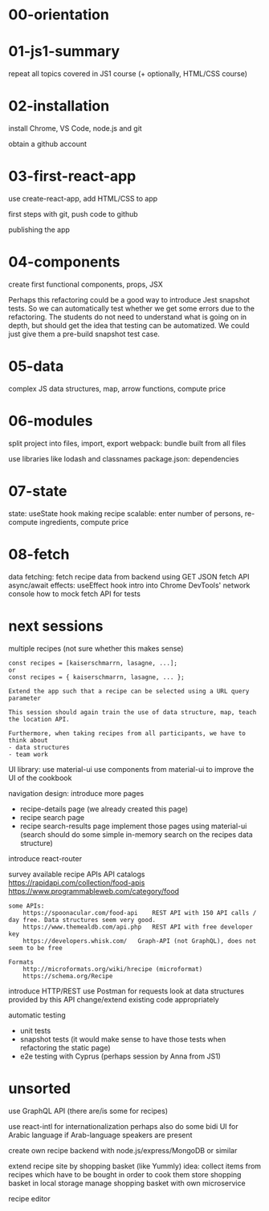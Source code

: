 # 00-orientation

# 01-js1-summary

repeat all topics covered in JS1 course (+ optionally, HTML/CSS course)

# 02-installation

install Chrome, VS Code, node.js and git

obtain a github account

# 03-first-react-app

use create-react-app, add HTML/CSS to app

first steps with git, push code to github

publishing the app

# 04-components

create first functional components, props, JSX

Perhaps this refactoring could be a good way to introduce Jest snapshot tests. So we can automatically test whether we get some errors due to the refactoring. The students do not need to understand what is going on in depth, but should get the idea that testing can be automatized. We could just give them a pre-build snapshot test case.

# 05-data

complex JS data structures, map, arrow functions, compute price

# 06-modules

split project into files, import, export
webpack: bundle built from all files

use libraries like lodash and classnames
package.json: dependencies

# 07-state

state: useState hook
making recipe scalable: enter number of persons, re-compute ingredients, compute price

# 08-fetch

data fetching: fetch recipe data from backend using GET
JSON
fetch API
async/await
effects: useEffect hook
intro into Chrome DevTools' network console
how to mock fetch API for tests

# next sessions

multiple recipes (not sure whether this makes sense)

    const recipes = [kaiserschmarrn, lasagne, ...];
    or
    const recipes = { kaiserschmarrn, lasagne, ... };

    Extend the app such that a recipe can be selected using a URL query parameter

    This session should again train the use of data structure, map, teach the location API.

    Furthermore, when taking recipes from all participants, we have to think about
    - data structures
    - team work


UI library: use material-ui
use components from material-ui to improve the UI of the cookbook


navigation design: introduce more pages
- recipe-details page (we already created this page)
- recipe search page
- recipe search-results page
implement those pages using material-ui
(search should do some simple in-memory search on the recipes data structure)


introduce react-router


survey available recipe APIs
    API catalogs
        https://rapidapi.com/collection/food-apis
        https://www.programmableweb.com/category/food

    some APIs:
        https://spoonacular.com/food-api    REST API with 150 API calls / day free. Data structures seem very good.
        https://www.themealdb.com/api.php   REST API with free developer key
        https://developers.whisk.com/   Graph-API (not GraphQL), does not seem to be free

    Formats
        http://microformats.org/wiki/hrecipe (microformat)
        https://schema.org/Recipe

introduce HTTP/REST
use Postman for requests
look at data structures provided by this API
change/extend existing code appropriately


automatic testing
- unit tests
- snapshot tests (it would make sense to have those tests when refactoring the static page)
- e2e testing with Cyprus (perhaps session by Anna from JS1)


# unsorted

use GraphQL API (there are/is some for recipes)

use react-intl for internationalization
perhaps also do some bidi UI for Arabic language if Arab-language speakers are present

create own recipe backend with node.js/express/MongoDB or similar

extend recipe site by shopping basket (like Yummly)
    idea: collect items from recipes which have to be bought in order to cook them
    store shopping basket in local storage
    manage shopping basket with own microservice

recipe editor
